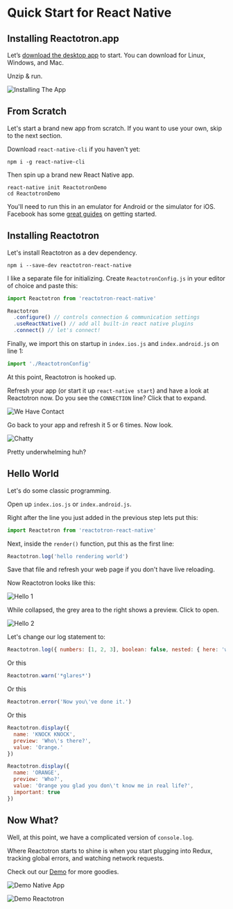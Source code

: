 # Quick Start for React Native

## Installing Reactotron.app

Let’s [download the desktop app](./installing.md) to start.  You can download for Linux, Windows, and Mac.

Unzip & run.

![Installing The App](./images/quick-start-react-js/installing.jpg)


## From Scratch

Let's start a brand new app from scratch.  If you want to use your own, skip to the next section.

Download `react-native-cli` if you haven't yet:
```
npm i -g react-native-cli
```

Then spin up a brand new React Native app.
```
react-native init ReactotronDemo
cd ReactotronDemo
```

You'll need to run this in an emulator for Android or the simulator for iOS.  Facebook has some [great guides](http://facebook.github.io/react-native/docs/getting-started.html#content) on getting started.

## Installing Reactotron

Let's install Reactotron as a dev dependency.

```
npm i --save-dev reactotron-react-native
```

I like a separate file for initializing.  Create `ReactotronConfig.js` in your editor of choice and paste this:

```js
import Reactotron from 'reactotron-react-native'

Reactotron
  .configure() // controls connection & communication settings
  .useReactNative() // add all built-in react native plugins
  .connect() // let's connect!
```

Finally, we import this on startup in `index.ios.js` and `index.android.js` on line 1:

```js
import './ReactotronConfig'
```

At this point, Reactotron is hooked up.

Refresh your app (or start it up `react-native start`) and have a look at Reactotron now.  Do you see the `CONNECTION` line?  Click that to expand.

![We Have Contact](./images/quick-start-react-native/first-connect.jpg)


Go back to your app and refresh it 5 or 6 times.  Now look.

![Chatty](./images/quick-start-react-native/spammy.jpg)

Pretty underwhelming huh?


## Hello World

Let's do some classic programming.

Open up `index.ios.js` or `index.android.js`.

Right after the line you just added in the previous step lets put this:

```js
import Reactotron from 'reactotron-react-native'
```

Next, inside the `render()` function, put this as the first line:

```js
Reactotron.log('hello rendering world')
```

Save that file and refresh your web page if you don't have live reloading.

Now Reactotron looks like this:

![Hello 1](./images/quick-start-react-native/hello-1.jpg)

While collapsed, the grey area to the right shows a preview.  Click to open.

![Hello 2](./images/quick-start-react-native/hello-2.jpg)

Let's change our log statement to:

```js
Reactotron.log({ numbers: [1, 2, 3], boolean: false, nested: { here: 'we go' } })
```

Or this

```js
Reactotron.warn('*glares*')
```

Or this

```js
Reactotron.error('Now you\'ve done it.')
```

Or this

```js
Reactotron.display({
  name: 'KNOCK KNOCK',
  preview: 'Who\'s there?',
  value: 'Orange.'
})

Reactotron.display({
  name: 'ORANGE',
  preview: 'Who?',
  value: 'Orange you glad you don\'t know me in real life?',
  important: true
})
```

## Now What?

Well, at this point, we have a complicated version of `console.log`.  

Where Reactotron starts to shine is when you start plugging into Redux, tracking global errors, and watching network requests.

Check out our [Demo](../packages/demo-react-native) for more goodies.

![Demo Native App](./images/quick-start-react-native/react-demo-native.jpg)

![Demo Reactotron](./images/quick-start-react-native/react-demo-native-reactotron.jpg)
